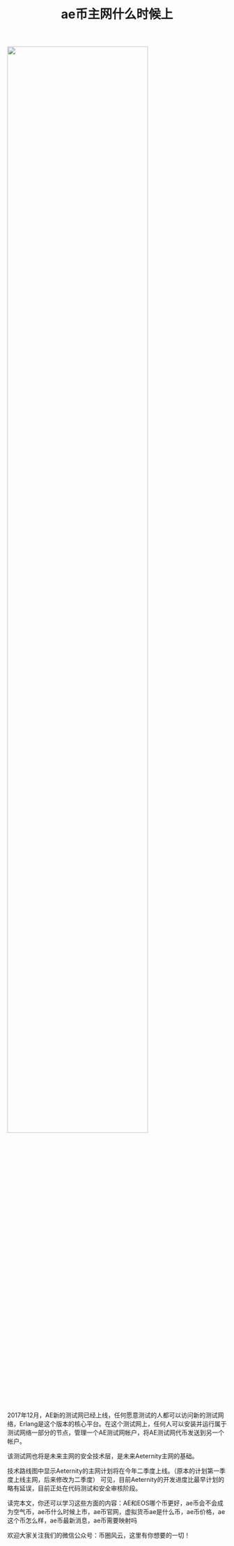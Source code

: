 ﻿---
layout: post
title: "ae币主网什么时候上"
description: "ae币主网什么时候上AE和EOS哪个币更好，ae币会不会成为空气币，ae币什么时候上市，ae币官网，虚拟货币ae是什么币，ae币价格，ae这个币怎么样，ae币最新消息，ae币需要映射吗"
tags: [ae币主网什么时候上,区块链,tkc,买币网]
categories: [币圈风云,TKC]
---
<img src="http://cdn.utouu.com/biiduuuser/1510306592311.jpg" width="80%"/>

2017年12月，AE新的测试网已经上线，任何愿意测试的人都可以访问新的测试网络，Erlang是这个版本的核心平台。在这个测试网上，任何人可以安装并运行属于测试网络一部分的节点，管理一个AE测试网帐户，将AE测试网代币发送到另一个帐户。

该测试网也将是未来主网的安全技术层，是未来Aeternity主网的基础。

技术路线图中显示Aeternity的主网计划将在今年二季度上线。（原本的计划第一季度上线主网，后来修改为二季度）
可见，目前Aeternity的开发进度比最早计划的略有延误，目前正处在代码测试和安全审核阶段。

读完本文，你还可以学习这些方面的内容：AE和EOS哪个币更好，ae币会不会成为空气币，ae币什么时候上市，ae币官网，虚拟货币ae是什么币，ae币价格，ae这个币怎么样，ae币最新消息，ae币需要映射吗


欢迎大家关注我们的微信公众号：币圈风云，这里有你想要的一切！